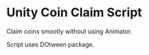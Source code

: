 # Unity Coin Claim Script

Claim coins smootly without using Animator.

Script uses DOtween package.
